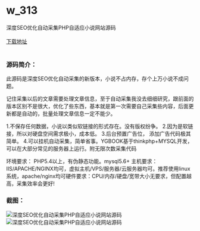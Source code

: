 # w_313
深度SEO优化自动采集PHP自适应小说网站源码
<br/></br>
[下载地址](https://www.uuid2.com/313.html "下载地址")
<br/></br>
<h3>源码简介：</h3>
<p>此源码是深度SEO优化自动采集的新版本，小说不占内存，存个上万小说不成问题。<p>
<p>记住采集以后的文章需要处理文章信息，至于自动采集我没去细细研究，跟前面的版本区别不是很大，优化了些东西，基本就是第一次需要自己采集些内容，后面更新都是自动的，批量处理文章信息一定不能少。

1.不保存任何数据，小说以类似软链接的形式存在。没有版权纷争。
2.因为是软链接，所以对硬盘空间需求极小，成本低。
3.后台预置广告位， 添加广告代码极其简单。
4.可以挂机自动采集，简单省事。YGBOOK基于thinkphp+MYSQL开发，可以在大部分常见的服务器上运行。附无限次数采集代码

环境要求：
PHP5.4以上，有伪静态功能。mysql5.6+
主机要求：IIS/APACHE/NGINX均可，虚拟主机/VPS/服务器/云服务器均可。推荐使用linux系统，apache/nginx均可硬件要求：CPU/内存/硬盘/宽带大小无要求，但配置越高，采集效率会更好!<p>
<h3>截图：</h3>
<img src="https://www.uuid2.com/wp-content/uploads/img/202105/4c32809281.jpg" alt="深度SEO优化自动采集PHP自适应小说网站源码"><img src="https://www.uuid2.com/wp-content/uploads/img/202105/4c32809477.jpg" alt="深度SEO优化自动采集PHP自适应小说网站源码">

